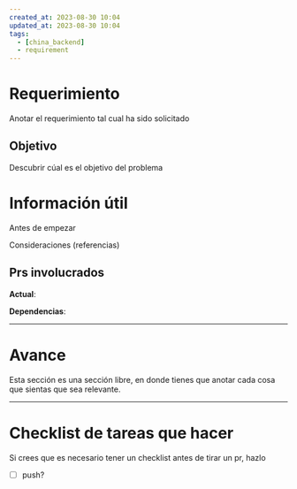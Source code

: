 ```yaml
---
created_at: 2023-08-30 10:04
updated_at: 2023-08-30 10:04
tags:
  - [china_backend]
  - requirement
---
```




# Requerimiento

Anotar el requerimiento tal cual ha sido solicitado


## Objetivo

Descubrir cúal es el objetivo del problema


# Información útil

Antes de empezar

Consideraciones (referencias)

## Prs involucrados

**Actual**:

**Dependencias**:

---
# Avance

Esta sección es una sección libre, en donde tienes que anotar cada cosa que sientas que sea relevante.



---
# Checklist de tareas que hacer 

Si crees que es necesario tener un checklist antes de tirar un pr, hazlo

- [ ] push?